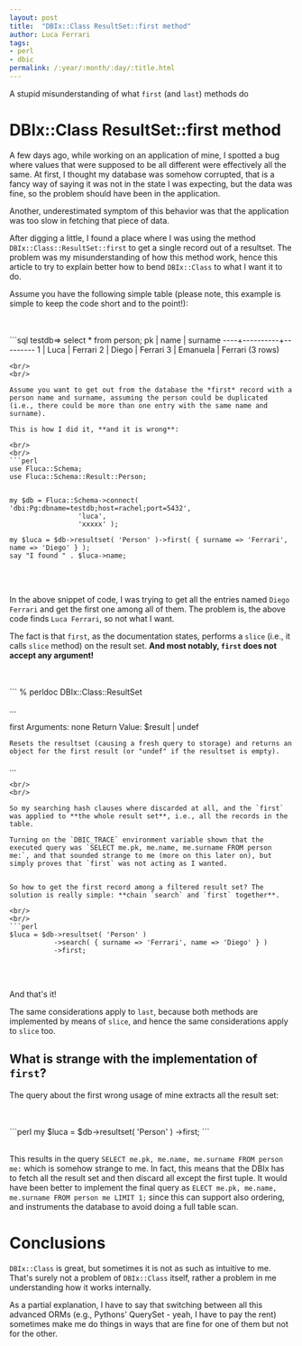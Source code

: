 ```yaml
---
layout: post
title:  "DBIx::Class ResultSet::first method"
author: Luca Ferrari
tags:
- perl
- dbic
permalink: /:year/:month/:day/:title.html
---
```

A stupid misunderstanding of what `first` (and `last`) methods do

# DBIx::Class ResultSet::first method

A few days ago, while working on an application of mine, I spotted a bug where values that were supposed to be all different were effectively all the same.
At first, I thought my database was somehow corrupted, that is a fancy way of saying it was not in the state I was expecting, but the data was fine, so the problem should have been in the application.

Another, underestimated symptom of this behavior was that the application was too slow in fetching that piece of data.

After digging a little, I found a place where I was using the method `DBIx::Class::ResultSet::first` to get a single record out of a resultset. The problem was my misunderstanding of how this method work, hence this article to try to explain better how to bend `DBIx::Class` to what I want it to do.

Assume you have the following simple table (please note, this example is simple to keep the code short and to the point!):

<br/>
<br/>
```sql
testdb=> select * from person;
 pk |   name   | surname
----+----------+---------
  1 | Luca     | Ferrari
  2 | Diego    | Ferrari
  3 | Emanuela | Ferrari
(3 rows)

```
<br/>
<br/>

Assume you want to get out from the database the *first* record with a person name and surname, assuming the person could be duplicated (i.e., there could be more than one entry with the same name and surname).

This is how I did it, **and it is wrong**:

<br/>
<br/>
```perl
use Fluca::Schema;
use Fluca::Schema::Result::Person;


my $db = Fluca::Schema->connect( 'dbi:Pg:dbname=testdb;host=rachel;port=5432',
				 'luca',
				 'xxxxx' );

my $luca = $db->resultset( 'Person' )->first( { surname => 'Ferrari', name => 'Diego' } );
say "I found " . $luca->name;

```
<br/>
<br/>

In the above snippet of code, I was trying to get all the entries named `Diego Ferrari` and get the first one among all of them.
The problem is, the above code finds `Luca Ferrari`, so not what I want.


The fact is that `first`, as the documentation states, performs a `slice` (i.e., it calls `slice` method) on the result set.
**And most notably, `first` does not accept any argument!**

<br/>
<br/>
```
% perldoc DBIx::Class::ResultSet

...

first
    Arguments: none
    Return Value: $result | undef

    Resets the resultset (causing a fresh query to storage) and returns an
    object for the first result (or "undef" if the resultset is empty).

...
```
<br/>
<br/>

So my searching hash clauses where discarded at all, and the `first` was applied to **the whole result set**, i.e., all the records in the table.

Turning on the `DBIC_TRACE` environment variable shown that the executed query was `SELECT me.pk, me.name, me.surname FROM person me:`, and that sounded strange to me (more on this later on), but simply proves that `first` was not acting as I wanted.


So how to get the first record among a filtered result set? The solution is really simple: **chain `search` and `first` together**.

<br/>
<br/>
```perl
$luca = $db->resultset( 'Person' )
           ->search( { surname => 'Ferrari', name => 'Diego' } )
		   ->first;
```
<br/>
<br/>

And that's it!

The same considerations apply to `last`, because both methods are implemented by means of `slice`, and hence the same considerations apply to `slice` too.


## What is strange with the implementation of `first`?

The query about the first wrong usage of mine extracts all the result set:

<br/>
<br/>
```perl
my $luca = $db->resultset( 'Person' )
              ->first;
```
<br/>
<br/>

This results in the query `SELECT me.pk, me.name, me.surname FROM person me:` which is somehow strange to me. In fact, this means that the DBIx has to fetch all the result set and then discard all except the first tuple. It would have been better to implement the final query as `ELECT me.pk, me.name, me.surname FROM person me LIMIT 1;` since this can support also ordering, and instruments the database to avoid doing a full table scan.



# Conclusions

`DBIx::Class` is great, but sometimes it is not as such as intuitive to me. That's surely not a problem of `DBIx::Class` itself, rather a problem in me understanding how it works internally.

As a partial explanation, I have to say that switching between all this advanced ORMs (e.g., Pythons' QuerySet - yeah, I have to pay the rent) sometimes make me do things in ways that are fine for one of them but not for the other.
